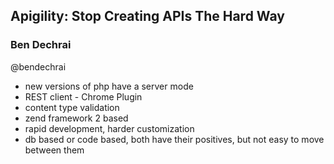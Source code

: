 ## Apigility: Stop Creating APIs The Hard Way
### Ben Dechrai

@bendechrai

 - new versions of php have a server mode
 - REST client - Chrome Plugin
 - content type validation
 - zend framework 2 based
 - rapid development, harder customization
 - db based or code based, both have their positives, but not easy to move between them
